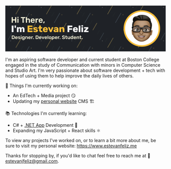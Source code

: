 ![Profile Banner](/images/banner.jpg)

I'm an aspiring software developer and current student at Boston College engaged in the study of Communication with minors in Computer Science and Studio Art. I'm very passionate about software development + tech with hopes of using them to help improve the daily lives of others.

🏢 Things I'm currently working on:

- An EdTech + Media project 😏
- Updating my [personal website](https://www.estevanfeliz.me) CMS 🏗

📚 Technologies I'm currently learning:

- C# + [.NET App](https://dot.net) Development 🤖
- Expanding my JavaScript + React skills ⚛

To view any projects I've worked on, or to learn a bit more about me, be sure to visit my personal website: https://www.estevanfeliz.me

Thanks for stopping by, if you'd like to chat feel free to reach me at 📧 estevanjfeliz@gmail.com.

<!--
**efeliz/efeliz** is a ✨ _special_ ✨ repository because its `README.md` (this file) appears on your GitHub profile.

Here are some ideas to get you started:

- 🔭 I’m currently working on ...
- 🌱 I’m currently learning ...
- 👯 I’m looking to collaborate on ...
- 🤔 I’m looking for help with ...
- 💬 Ask me about ...
- 📫 How to reach me: ...
- 😄 Pronouns: ...
- ⚡ Fun fact: ...
-->
